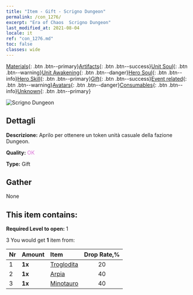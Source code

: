 ```yaml
---
title: "Item - Gift - Scrigno Dungeon"
permalink: /con_1276/
excerpt: "Era of Chaos  Scrigno Dungeon"
last_modified_at: 2021-08-04
locale: it
ref: "con_1276.md"
toc: false
classes: wide
---
```

 [Materials](/ItemsIT/){: .btn .btn--primary}[Artifacts](/ItemsIT/Artifacts/){: .btn .btn--success}[Unit Soul](/ItemsIT/UnitSoul/){: .btn .btn--warning}[Unit Awakening](/ItemsIT/UnitAwakening/){: .btn .btn--danger}[Hero Soul](/ItemsIT/HeroSoul/){: .btn .btn--info}[Hero Skill](/ItemsIT/HeroSkill/){: .btn .btn--primary}[Gift](/ItemsIT/Gift/){: .btn .btn--success}[Event related](/ItemsIT/Events/){: .btn .btn--warning}[Avatars](/ItemsIT/Avatars/){: .btn .btn--danger}[Consumables](/ItemsIT/Consumables/){: .btn .btn--info}[Unknown](/ItemsIT/Unknown/){: .btn .btn--primary}

 ![Scrigno Dungeon](/images/t/i_904008.png)

## Dettagli
 **Descrizione:** Aprilo per ottenere un token unità casuale della fazione Dungeon.

 **Quality:** <span style="color: #DA70D6">OK</span>

 **Type:** Gift

## Gather

  None

## This item contains:

 **Required Level to open:** 1

 3 You would get **1** item  from:

  | Nr | Amount |     Item    | Drop Rate,% |
  |:---|:-------|:------------|:---------:|
  | 1 |  **1x** | [Troglodita](/ItemsIT/unt_244/) | 20 | 
  | 2 |  **1x** | [Arpia](/ItemsIT/unt_245/) | 40 | 
  | 3 |  **1x** | [Minotauro](/ItemsIT/unt_248/) | 40 | 
